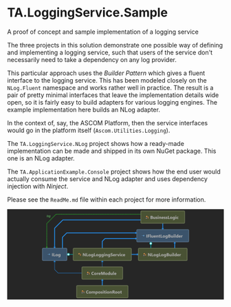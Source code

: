 # TA.LoggingService.Sample #

A proof of concept and sample implementation of a logging service

The three projects in this solution demonstrate one possible way of defining and implementing a logging service,
such that users of the service don't necessarily need to take a dependency on any log provider.

This particular approach uses the _Builder Pattern_ which gives a fluent interface to the logging service.
This has been modeled closely on the `NLog.Fluent` namespace and works rather well in practice.
The result is a pair of pretty minimal interfaces that leave the implementation details wide open,
so it is fairly easy to build adapters for various logging engines.
The example implementation here builds an NLog adapter.

In the context of, say, the ASCOM Platform, then the service interfaces would go in the platform itself (`Ascom.Utilities.Logging`).

The `TA.LoggingService.NLog` project shows how a ready-made implementation can be made and shipped in its own NuGet package.
This one is an NLog adapter.

The `TA.ApplicationExample.Console` project shows how the end user would actually consume the service and NLog adapter
and uses dependency injection with _Ninject_.

Please see the `ReadMe.md` file within each project for more information.

![Dependencies Chart](assets\DependenciesGraph.png)
